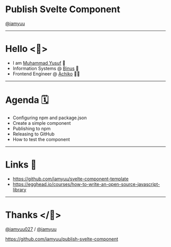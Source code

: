 # Publish Svelte Component

[@iamyuu](https://github.com/iamyuu)

---

# Hello <👋>

- I am [Muhammad Yusuf](iamyuu.dev) 🤝
- Information Systems @ [Binus](https://onlinelearning.binus.ac.id) 🏫
- Frontend Engineer @ [Achiko](https://www.achiko.com) 👨‍💻

---

# Agenda 🗓

- Configuring npm and package.json
- Create a simple component
- Publishing to npm
- Releasing to GitHub
- How to test the component

---

# Links 🔗

- https://github.com/iamyuu/svelte-component-template
- https://egghead.io/courses/how-to-write-an-open-source-javascript-library

---

# Thanks </👋>

[@iamyuu027](https://twitter.com/iamyuu027) / [@iamyuu](https://github.com/iamyuu)

https://github.com/iamyuu/publish-svelte-component
